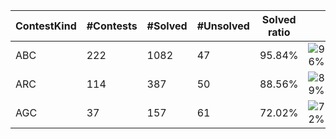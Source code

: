 | ContestKind | #Contests | #Solved | #Unsolved | Solved ratio | |
| - | - | - | - | - | - |
| ABC | 222 | 1082 | 47 | 95.84% | ![96%](https://progress-bar.dev/96?title=Solved) |
| ARC | 114 | 387 | 50 | 88.56% | ![89%](https://progress-bar.dev/89?title=Solved) |
| AGC | 37 | 157 | 61 | 72.02% | ![72%](https://progress-bar.dev/72?title=Solved) |
